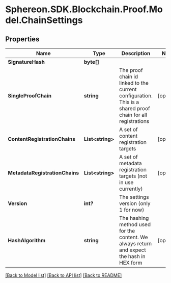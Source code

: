 # Sphereon.SDK.Blockchain.Proof.Model.ChainSettings
## Properties

Name | Type | Description | Notes
------------ | ------------- | ------------- | -------------
**SignatureHash** | **byte[]** |  | 
**SingleProofChain** | **string** | The proof chain id linked to the current configuration. This is a shared proof chain for all registrations | [optional] 
**ContentRegistrationChains** | **List&lt;string&gt;** | A set of content registration targets | [optional] 
**MetadataRegistrationChains** | **List&lt;string&gt;** | A set of metadata registration targets (not in use currently) | [optional] 
**Version** | **int?** | The settings version (only 1 for now) | 
**HashAlgorithm** | **string** | The hashing method used for the content. We always return and expect the hash in HEX form | [optional] 

[[Back to Model list]](../README.md#documentation-for-models) [[Back to API list]](../README.md#documentation-for-api-endpoints) [[Back to README]](../README.md)

